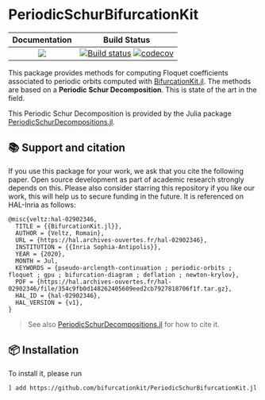 # PeriodicSchurBifurcationKit

| **Documentation**                                                               | **Build Status**                                                                                |
|:-------------------------------------------------------------------------------:|:-----------------------------------------------------------------------------------------------:|
| [![](https://img.shields.io/badge/docs-dev-blue.svg)](https://bifurcationkit.github.io/BifurcationKitDocs.jl/dev) | [![Build status](https://github.com/rveltz/PeriodicSchurBifurcationKit.jl/workflows/CI/badge.svg)](https://github.com/rveltz/PeriodicSchurBifurcationKit.jl/actions) [![codecov](https://codecov.io/gh/bifurcationkit/AsymptoticNumericalMethod.jl/branch/master/graph/badge.svg)](https://codecov.io/gh/bifurcationkit/PeriodicSchurBifurcationKit.jl) |


This package provides methods for computing Floquet coefficients associated to periodic orbits computed with [BifurcationKit.jl](https://github.com/bifurcationkit/BifurcationKit.jl).
The methods are based on a **Periodic Schur Decomposition**. This is state of the art in the field.

This Periodic Schur Decomposition is provided by the Julia package [PeriodicSchurDecompositions.jl](https://github.com/RalphAS/PeriodicSchurDecompositions.jl).

## 📚 Support and citation
If you use this package for your work, we ask that you cite the following paper. Open source development as part of academic research strongly depends on this. Please also consider starring this repository if you like our work, this will help us to secure funding in the future. It is referenced on HAL-Inria as follows:

```
@misc{veltz:hal-02902346,
  TITLE = {{BifurcationKit.jl}},
  AUTHOR = {Veltz, Romain},
  URL = {https://hal.archives-ouvertes.fr/hal-02902346},
  INSTITUTION = {{Inria Sophia-Antipolis}},
  YEAR = {2020},
  MONTH = Jul,
  KEYWORDS = {pseudo-arclength-continuation ; periodic-orbits ; floquet ; gpu ; bifurcation-diagram ; deflation ; newton-krylov},
  PDF = {https://hal.archives-ouvertes.fr/hal-02902346/file/354c9fb0d148262405609eed2cb7927818706f1f.tar.gz},
  HAL_ID = {hal-02902346},
  HAL_VERSION = {v1},
}
```

 
 
> See also [PeriodicSchurDecompositions.jl](https://github.com/RalphAS/PeriodicSchurDecompositions.jl) for how to cite it.

## 📦 Installation

To install it, please run

`] add https://github.com/bifurcationkit/PeriodicSchurBifurcationKit.jl`
